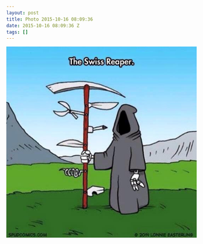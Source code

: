 ```yaml
---
layout: post
title: Photo 2015-10-16 08:09:36
date: 2015-10-16 08:09:36 Z
tags: []
---
```

![](/media/2015/10/131273519191.jpg)
